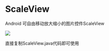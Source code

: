 # ScaleView

Android 可自由移动放大缩小的图片控件ScaleView

![](https://raw.githubusercontent.com/Ccapton/Android-ScaleView/master/ScaleView.gif)

直接复制ScaleView.java代码即可使用
